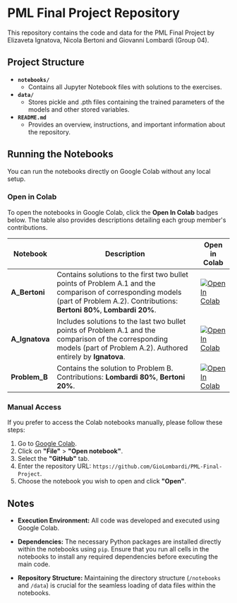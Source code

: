 # PML Final Project Repository

This repository contains the code and data for the PML Final Project by Elizaveta Ignatova, Nicola Bertoni and Giovanni Lombardi (Group 04).

## Project Structure

- **`notebooks/`**
  - Contains all Jupyter Notebook files with solutions to the exercises.
- **`data/`**
  - Stores pickle and .pth files containing the trained parameters of the models and other stored variables.
- **`README.md`**
  - Provides an overview, instructions, and important information about the repository.

## Running the Notebooks

You can run the notebooks directly on Google Colab without any local setup.

### **Open in Colab**

To open the notebooks in Google Colab, click the **Open In Colab** badges below. The table also provides descriptions detailing each group member's contributions.

| Notebook      | Description                                                                                                               | Open in Colab                                                                                                       |
|---------------|---------------------------------------------------------------------------------------------------------------------------|---------------------------------------------------------------------------------------------------------------------|
| **A_Bertoni** | Contains solutions to the first two bullet points of Problem A.1 and the comparison of corresponding models (part of Problem A.2). Contributions: **Bertoni 80%**, **Lombardi 20%**. | [![Open In Colab](https://colab.research.google.com/assets/colab-badge.svg)](https://colab.research.google.com/github/GioLombardi/PML-Final-Project/blob/main/notebooks/Problem_A_.ipynb) |
| **A_Ignatova**| Includes solutions to the last two bullet points of Problem A.1 and the comparison of the corresponding models (part of Problem A.2). Authored entirely by **Ignatova**. | [![Open In Colab](https://colab.research.google.com/assets/colab-badge.svg)](https://colab.research.google.com/github/GioLombardi/PML-Final-Project/blob/main/notebooks/A_Ignatova.ipynb) |
| **Problem_B** | Contains the solution to Problem B. Contributions: **Lombardi 80%**, **Bertoni 20%**.                                    | [![Open In Colab](https://colab.research.google.com/assets/colab-badge.svg)](https://colab.research.google.com/github/GioLombardi/PML-Final-Project/blob/main/notebooks/Problem_B.ipynb)  |

### **Manual Access**

If you prefer to access the Colab notebooks manually, please follow these steps:
1. Go to [Google Colab](https://colab.research.google.com/).
2. Click on **"File"** > **"Open notebook"**.
3. Select the **"GitHub"** tab.
4. Enter the repository URL: `https://github.com/GioLombardi/PML-Final-Project`.
5. Choose the notebook you wish to open and click **"Open"**.

## Notes

- **Execution Environment:** All code was developed and executed using Google Colab.

- **Dependencies:** The necessary Python packages are installed directly within the notebooks using `pip`. Ensure that you run all cells in the notebooks to install any required dependencies before executing the main code.

- **Repository Structure:** Maintaining the directory structure (`/notebooks` and `/data`) is crucial for the seamless loading of data files within the notebooks.
